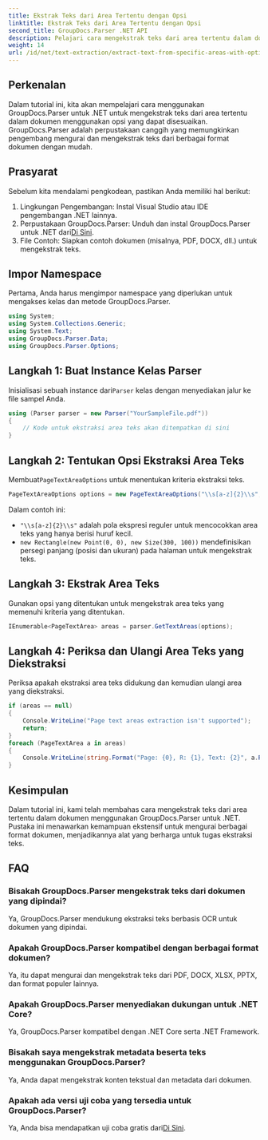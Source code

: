 ```yaml
---
title: Ekstrak Teks dari Area Tertentu dengan Opsi
linktitle: Ekstrak Teks dari Area Tertentu dengan Opsi
second_title: GroupDocs.Parser .NET API
description: Pelajari cara mengekstrak teks dari area tertentu dalam dokumen menggunakan GroupDocs.Parser untuk .NET. Jelajahi opsi ekstraksi teks tingkat lanjut dengan tutorial ini.
weight: 14
url: /id/net/text-extraction/extract-text-from-specific-areas-with-options/
---
```

## Perkenalan
Dalam tutorial ini, kita akan mempelajari cara menggunakan GroupDocs.Parser untuk .NET untuk mengekstrak teks dari area tertentu dalam dokumen menggunakan opsi yang dapat disesuaikan. GroupDocs.Parser adalah perpustakaan canggih yang memungkinkan pengembang mengurai dan mengekstrak teks dari berbagai format dokumen dengan mudah.
## Prasyarat
Sebelum kita mendalami pengkodean, pastikan Anda memiliki hal berikut:
1. Lingkungan Pengembangan: Instal Visual Studio atau IDE pengembangan .NET lainnya.
2.  Perpustakaan GroupDocs.Parser: Unduh dan instal GroupDocs.Parser untuk .NET dari[Di Sini](https://releases.groupdocs.com/parser/net/).
3. File Contoh: Siapkan contoh dokumen (misalnya, PDF, DOCX, dll.) untuk mengekstrak teks.

## Impor Namespace
Pertama, Anda harus mengimpor namespace yang diperlukan untuk mengakses kelas dan metode GroupDocs.Parser.
```csharp
using System;
using System.Collections.Generic;
using System.Text;
using GroupDocs.Parser.Data;
using GroupDocs.Parser.Options;
```
## Langkah 1: Buat Instance Kelas Parser
 Inisialisasi sebuah instance dari`Parser` kelas dengan menyediakan jalur ke file sampel Anda.
```csharp
using (Parser parser = new Parser("YourSampleFile.pdf"))
{
    // Kode untuk ekstraksi area teks akan ditempatkan di sini
}
```
## Langkah 2: Tentukan Opsi Ekstraksi Area Teks
 Membuat`PageTextAreaOptions` untuk menentukan kriteria ekstraksi teks.
```csharp
PageTextAreaOptions options = new PageTextAreaOptions("\\s[a-z]{2}\\s", new Rectangle(new Point(0, 0), new Size(300, 100)));
```
Dalam contoh ini:
- `"\\s[a-z]{2}\\s"` adalah pola ekspresi reguler untuk mencocokkan area teks yang hanya berisi huruf kecil.
- `new Rectangle(new Point(0, 0), new Size(300, 100))` mendefinisikan persegi panjang (posisi dan ukuran) pada halaman untuk mengekstrak teks.
## Langkah 3: Ekstrak Area Teks
Gunakan opsi yang ditentukan untuk mengekstrak area teks yang memenuhi kriteria yang ditentukan.
```csharp
IEnumerable<PageTextArea> areas = parser.GetTextAreas(options);
```
## Langkah 4: Periksa dan Ulangi Area Teks yang Diekstraksi
Periksa apakah ekstraksi area teks didukung dan kemudian ulangi area yang diekstraksi.
```csharp
if (areas == null)
{
    Console.WriteLine("Page text areas extraction isn't supported");
    return;
}
foreach (PageTextArea a in areas)
{
    Console.WriteLine(string.Format("Page: {0}, R: {1}, Text: {2}", a.Page.Index, a.Rectangle, a.Text));
}
```

## Kesimpulan
Dalam tutorial ini, kami telah membahas cara mengekstrak teks dari area tertentu dalam dokumen menggunakan GroupDocs.Parser untuk .NET. Pustaka ini menawarkan kemampuan ekstensif untuk mengurai berbagai format dokumen, menjadikannya alat yang berharga untuk tugas ekstraksi teks.

## FAQ
### Bisakah GroupDocs.Parser mengekstrak teks dari dokumen yang dipindai?
Ya, GroupDocs.Parser mendukung ekstraksi teks berbasis OCR untuk dokumen yang dipindai.
### Apakah GroupDocs.Parser kompatibel dengan berbagai format dokumen?
Ya, itu dapat mengurai dan mengekstrak teks dari PDF, DOCX, XLSX, PPTX, dan format populer lainnya.
### Apakah GroupDocs.Parser menyediakan dukungan untuk .NET Core?
Ya, GroupDocs.Parser kompatibel dengan .NET Core serta .NET Framework.
### Bisakah saya mengekstrak metadata beserta teks menggunakan GroupDocs.Parser?
Ya, Anda dapat mengekstrak konten tekstual dan metadata dari dokumen.
### Apakah ada versi uji coba yang tersedia untuk GroupDocs.Parser?
 Ya, Anda bisa mendapatkan uji coba gratis dari[Di Sini](https://releases.groupdocs.com/).
